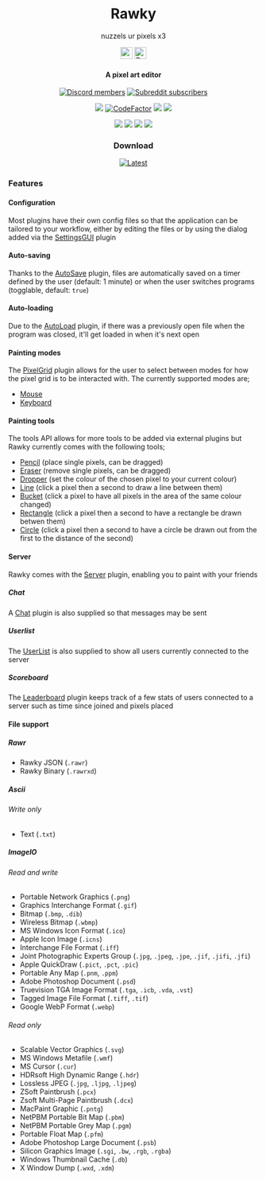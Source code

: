 <h1 align="center">Rawky</h1>
<p align="center">nuzzels ur pixels x3</p>
<p align="center">
    <a href="https://www.patreon.com/DeflatedPickle"><img src="https://c5.patreon.com/external/logo/become_a_patron_button@2x.png" height="24px"></a>
    <a href='https://ko-fi.com/Q5Q0CSWL' target='_blank'><img height='24' style='border:0px;height:24px;' src='https://az743702.vo.msecnd.net/cdn/kofi4.png?v=2' border='0' alt='Buy Me a Coffee at ko-fi.com'/></a>
</p>

<h4 align="center">A pixel art editor</h4>

<p align="center">
    <a href="https://discord.gg/QEz4fb93xd"><img alt="Discord members" src="https://img.shields.io/discord/448452090147110913?label=Join%20The%20Discord&style=social"></a>
    <a href="https://www.reddit.com/r/rawky/"><img alt="Subreddit subscribers" src="https://img.shields.io/reddit/subreddit-subscribers/rawky?style=social"></a>
</p>

<p align="center">
    <a href="https://github.com/DeflatedPickle/Rawky/commits/rewrite"><img src="https://img.shields.io/github/last-commit/DeflatedPickle/Rawky.svg"></a>
    <a href="https://www.codefactor.io/repository/github/deflatedpickle/rawky/overview/rewrite"><img src="https://www.codefactor.io/repository/github/deflatedpickle/rawky/badge/rewrite" alt="CodeFactor"/></a>
    <a href="https://codeclimate.com/github/DeflatedPickle/Rawky/maintainability"><img src="https://api.codeclimate.com/v1/badges/b5f7de56e73e0c459a9e/maintainability"></a>
    <a href="https://www.codacy.com/gh/DeflatedPickle/Rawky/dashboard?utm_source=github.com&amp;utm_medium=referral&amp;utm_content=DeflatedPickle/Rawky&amp;utm_campaign=Badge_Grade"><img src="https://app.codacy.com/project/badge/Grade/55932982ea574f4d893dbcc838d43449"/></a>
</p>

<p align="center">
    <img src="https://sloc.xyz/github/DeflatedPickle/Rawky/?category=blanks">
    <img src="https://sloc.xyz/github/DeflatedPickle/Rawky/?category=code">
    <img src="https://sloc.xyz/github/DeflatedPickle/Rawky/?category=comments">
    <img src="https://sloc.xyz/github/DeflatedPickle/Rawky/?category=lines">
</p>

<h3 align="center">Download</h3>
<p align="center">
    <a href="https://github.com/DeflatedPickle/Rawky/releases/tag/dist-latest"><img alt="Latest" src="https://img.shields.io/github/downloads/DeflatedPickle/Rawky/dist-latest/total.svg"></a>
</p>

### Features
#### Configuration
Most plugins have their own config files so that the application can be tailored to your workflow, either by editing the files or by using the dialog added via the [SettingsGUI](https://github.com/DeflatedPickle/sniffle/tree/master/settingsgui) plugin
#### Auto-saving
Thanks to the [AutoSave](https://github.com/DeflatedPickle/Rawky/tree/rewrite/autosave) plugin, files are automatically saved on a timer defined by the user (default: 1 minute) or when the user switches programs (togglable, default: `true`)
#### Auto-loading
Due to the [AutoLoad](https://github.com/DeflatedPickle/Rawky/tree/rewrite/autoload) plugin, if there was a previously open file when the program was closed, it'll get loaded in when it's next open
#### Painting modes
The [PixelGrid](https://github.com/DeflatedPickle/Rawky/tree/rewrite/pixelgrid) plugin allows for the user to select between modes for how the pixel grid is to be interacted with. The currently supported modes are;
- [Mouse](https://github.com/DeflatedPickle/Rawky/tree/rewrite/pixelgrid/mode/mouse)
- [Keyboard](https://github.com/DeflatedPickle/Rawky/tree/rewrite/pixelgrid/mode/keyboard)
#### Painting tools
The tools API allows for more tools to be added via external plugins but Rawky currently comes with the following tools;
- [Pencil](https://github.com/DeflatedPickle/Rawky/tree/rewrite/toolbox/pencil) (place single pixels, can be dragged)
- [Eraser](https://github.com/DeflatedPickle/Rawky/tree/rewrite/toolbox/eraser) (remove single pixels, can be dragged)
- [Dropper](https://github.com/DeflatedPickle/Rawky/tree/rewrite/toolbox/dropper) (set the colour of the chosen pixel to your current colour)
- [Line](https://github.com/DeflatedPickle/Rawky/tree/rewrite/toolbox/line) (click a pixel then a second to draw a line between them)
- [Bucket](https://github.com/DeflatedPickle/Rawky/tree/rewrite/toolbox/bucket) (click a pixel to have all pixels in the area of the same colour changed)
- [Rectangle](https://github.com/DeflatedPickle/Rawky/tree/rewrite/toolbox/shape/rectangle) (click a pixel then a second to have a rectangle be drawn betwen them)
- [Circle](https://github.com/DeflatedPickle/Rawky/tree/rewrite/toolbox/shape/circle) (click a pixel then a second to have a circle be drawn out from the first to the distance of the second)
#### Server
Rawky comes with the [Server](https://github.com/DeflatedPickle/Rawky/tree/rewrite/server) plugin, enabling you to paint with your friends
##### Chat
A [Chat](https://github.com/DeflatedPickle/Rawky/tree/rewrite/server/chat) plugin is also supplied so that messages may be sent
##### Userlist
The [UserList](https://github.com/DeflatedPickle/Rawky/tree/rewrite/server/userlist) is also supplied to show all users currently connected to the server
##### Scoreboard
The [Leaderboard](https://github.com/DeflatedPickle/Rawky/tree/rewrite/server/leaderboard) plugin keeps track of a few stats of users connected to a server such as time since joined and pixels placed
#### File support
##### Rawr
- Rawky JSON (`.rawr`)
- Rawky Binary (`.rawrxd`)
##### Ascii
###### Write only
- Text (`.txt`)
##### ImageIO
######  Read and write
- Portable Network Graphics (`.png`)
- Graphics Interchange Format (`.gif`)
- Bitmap (`.bmp`, `.dib`)
- Wireless Bitmap (`.wbmp`)
- MS Windows Icon Format (`.ico`)
- Apple Icon Image (`.icns`)
- Interchange File Format (`.iff`)
- Joint Photographic Experts Group (`.jpg`, `.jpeg`, `.jpe`, `.jif`, `.jifi`, `.jfi`)
- Apple QuickDraw (`.pict`, `.pct`, `.pic`)
- Portable Any Map (`.pnm`, `.ppm`)
- Adobe Photoshop Document (`.psd`)
- Truevision TGA Image Format (`.tga`, `.icb`, `.vda`, `.vst`)
- Tagged Image File Format (`.tiff`, `.tif`)
- Google WebP Format (`.webp`)
###### Read only
- Scalable Vector Graphics (`.svg`)
- MS Windows Metafile (`.wmf`)
- MS Cursor (`.cur`)
- HDRsoft High Dynamic Range (`.hdr`)
- Lossless JPEG (`.jpg`, `.ljpg`, `.ljpeg`)
- ZSoft Paintbrush (`.pcx`)
- Zsoft Multi-Page Paintbrush (`.dcx`)
- MacPaint Graphic (`.pntg`)
- NetPBM Portable Bit Map (`.pbm`)
- NetPBM Portable Grey Map (`.pgm`)
- Portable Float Map (`.pfm`)
- Adobe Photoshop Large Document (`.psb`)
- Silicon Graphics Image (`.sgi`, `.bw`, `.rgb`, `.rgba`)
- Windows Thumbnail Cache (`.db`)
- X Window Dump (`.wxd`, `.xdm`)
